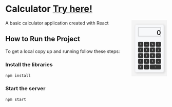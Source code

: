 # Calculator [Try here!](calculator_v.surge.sh)

<img src="Calculator_image.jpg" alt="Calculator_image" width="22%" align='right'>

A basic calculator application created with React


## How to Run the Project

To get a local copy up and running follow these steps:  


### Install the libraries

	npm install 
### Start the server
	
	npm start
